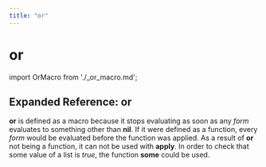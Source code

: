 ```yaml
---
title: "or"
---
```


# or

import OrMacro from './_or_macro.md';

<OrMacro />

## Expanded Reference: or

**or** is defined as a macro because it stops evaluating as soon as any *form* evaluates to something other than **nil**.  If it were defined as a function, every *form* would be evaluated before the function was applied.  As a result of **or** not being a function, it can not be used with **apply**.  In order to check that some value of a list is *true*, the function **some** could be used.
